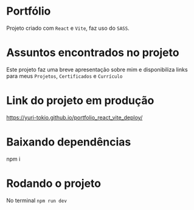 # Portfólio
  Projeto criado com `React` e `Vite`, faz uso do `SASS`.

# Assuntos encontrados no projeto
  Este projeto faz uma breve apresentação sobre mim e disponibiliza links para meus `Projetos`, `Certificados` e `Currículo`

# Link do projeto em produção
  https://yuri-tokio.github.io/portfolio_react_vite_deploy/

# Baixando dependências 
  npm i

# Rodando o projeto
No terminal `npm run dev`
